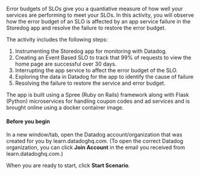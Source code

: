 Error budgets of SLOs give you a quantiative measure of how well your services are performing to meet your SLOs. In this activity, you will observe how the error budget of an SLO is affected by an app service failure in the Storedog app and resolve the failure to restore the error budget.

The activity includes the following steps:
1. Instrumenting the Storedog app for monitoring with Datadog. 
2. Creating an Event Based SLO to track that 99% of requests to view the home page are successful over 30 days. 
3. Interrupting the app service to affect the error budget of the SLO. 
4. Exploring the data in Datadog for the app to identify the cause of failure 
5. Resolving the failure to restore the service and error budget.

The app is built using a Spree (Ruby on Rails) framework along with Flask (Python) microservices for handling coupon codes and ad services and is brought online using a docker container image.

#### Before you begin
In a new window/tab, open the Datadog account/organization that was created for you by learn.datadoghq.com. (To open the correct Datadog organization, you can click **Join Account** in the email you received from learn.datadoghq.com.)

When you are ready to start, click **Start Scenario**.